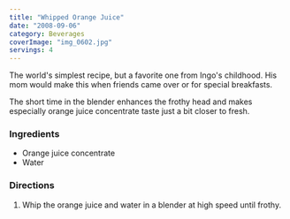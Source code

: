 ```yaml
---
title: "Whipped Orange Juice"
date: "2008-09-06"
category: Beverages
coverImage: "img_0602.jpg"
servings: 4
---
```



The world's simplest recipe, but a favorite one from Ingo's childhood. His mom would make this when friends came over or for special breakfasts.


The short time in the blender enhances the frothy head and makes especially orange juice concentrate taste just a bit closer to fresh.

### Ingredients

- Orange juice concentrate
- Water



### Directions

1. Whip the orange juice and water in a blender at high speed until frothy.




